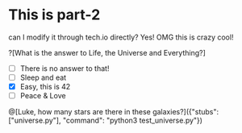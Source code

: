 # This is part-2 

can I modify it through tech.io directly? 
Yes! OMG this is crazy cool!

?[What is the answer to Life, the Universe and Everything?]
-[ ] There is no answer to that!
-[ ] Sleep and eat
-[x] Easy, this is 42
-[ ] Peace & Love

@[Luke, how many stars are there in these galaxies?]({"stubs": ["universe.py"], "command": "python3 test_universe.py"})

